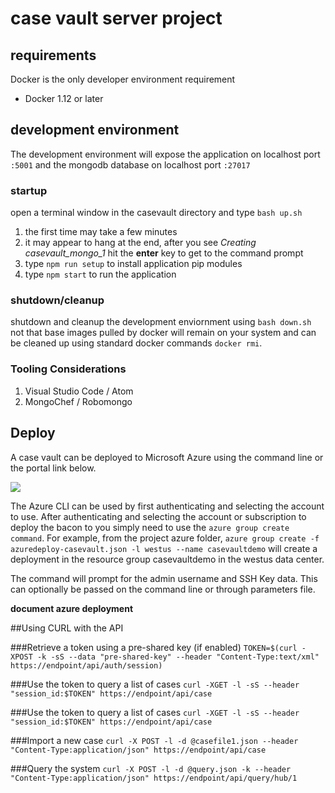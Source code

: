 # case vault server project

## requirements
Docker is the only developer environment requirement
* Docker 1.12 or later

## development environment
The development environment will expose the application on localhost port `:5001` and the mongodb database on localhost port `:27017`

### startup
open a terminal window in the casevault directory and type `bash up.sh`

1. the first time may take a few minutes
2. it may appear to hang at the end, after you see *Creating casevault_mongo_1*  hit the __enter__ key to get to the command prompt
3. type `npm run setup` to install application pip modules
4. type `npm start` to run the application

### shutdown/cleanup
shutdown and cleanup the development enviornment using `bash down.sh`  not that base images pulled by docker will remain on your system and can be cleaned up using standard docker commands `docker rmi`.

### Tooling Considerations
1. Visual Studio Code / Atom
2. MongoChef / Robomongo

## Deploy
A case vault can be deployed to Microsoft Azure using the command line or the portal link below.

<a href="https://portal.azure.com/#create/Microsoft.Template/uri/https%3A%2F%2Fraw.githubusercontent.com%2FClinGen%2Fclinbeacon%2Fmaster%2Fazure%2Fazuredeploy-casevault.json" target="_blank">
    <img src="http://azuredeploy.net/deploybutton.png"/>
</a>

The Azure CLI can be used by first authenticating and selecting the account to use.
After authenticating and selecting the account or subscription to deploy the bacon to you simply need to use the `azure group create command`.
For example, from the project azure folder, `azure group create -f azuredeploy-casevault.json -l westus --name casevaultdemo`
will create a deployment in the resource group casevaultdemo in the westus data center.

The command will prompt for the admin username and SSH Key data. This can optionally be passed on the command line or through parameters file.

__document azure deployment__

##Using CURL with the API

###Retrieve a token using a pre-shared key (if enabled)
`TOKEN=$(curl -XPOST -k -sS --data "pre-shared-key" --header "Content-Type:text/xml" https://endpoint/api/auth/session)`

###Use the token to query a list of cases
`curl -XGET -l -sS --header "session_id:$TOKEN" https://endpoint/api/case`

###Use the token to query a list of cases
`curl -XGET -l -sS --header "session_id:$TOKEN" https://endpoint/api/case`

###Import a new case
`curl -X POST -l -d @casefile1.json --header "Content-Type:application/json" https://endpoint/api/case`

###Query the system
`curl -X POST -l -d @query.json -k --header "Content-Type:application/json" https://endpoint/api/query/hub/1`

